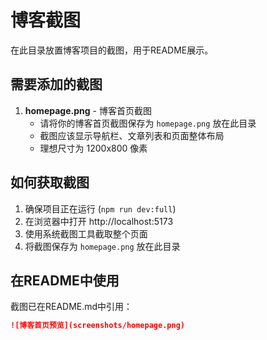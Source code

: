 # 博客截图

在此目录放置博客项目的截图，用于README展示。

## 需要添加的截图

1. **homepage.png** - 博客首页截图
   - 请将你的博客首页截图保存为 `homepage.png` 放在此目录
   - 截图应该显示导航栏、文章列表和页面整体布局
   - 理想尺寸为 1200x800 像素

## 如何获取截图

1. 确保项目正在运行 (`npm run dev:full`)
2. 在浏览器中打开 http://localhost:5173
3. 使用系统截图工具截取整个页面
4. 将截图保存为 `homepage.png` 放在此目录

## 在README中使用

截图已在README.md中引用：

```markdown
![博客首页预览](screenshots/homepage.png)
``` 